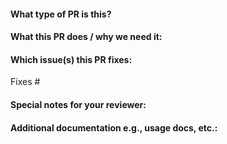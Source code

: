<!--  Thanks for sending a pull request!  Here are some tips for you:

1. If this is your first time, please read our contributor guidelines.
2. Please label this pull request according to what type of issue you are addressing, especially if this is a release targeted pull request.
3. Ensure you have added or ran the appropriate tests for your PR.
5. If the PR is unfinished, you may add or remove a WIP or [WIP] prefix to your pull request title.
-->

#### What type of PR is this?

<!--
Add one of the following kinds:
/kind fix
/kind refact
/kind docs
/kind feat

Optionally add one or more of the following kinds if applicable:
/kind api-change
/kind deprecation
/kind failing-test
/kind flake
/kind regression
-->

#### What this PR does / why we need it:

#### Which issue(s) this PR fixes:
<!--
*Automatically closes linked issue when PR is merged.
Usage: `Fixes #<issue number>`, or `Fixes (paste link of issue)`.
_If PR is about `failing-tests or flakes`, please post the related issues/tests in a comment and do not use `Fixes`_*
-->
Fixes #

#### Special notes for your reviewer:

#### Additional documentation e.g., usage docs, etc.:

<!--
This section can be blank if this pull request does not require a release note.

When adding links which point to resources within git repositories, please reference a specific commit and avoid
linking directly to the master branch. This ensures that links reference a
specific point in time, rather than a document that may change over time.

See here for guidance on getting permanent links to files: https://help.github.com/en/articles/getting-permanent-links-to-files

Please use the following format for linking documentation:
- [KEP]: <link>
- [Usage]: <link>
- [Other doc]: <link>
-->
```docs

```